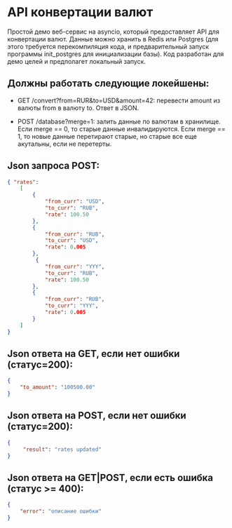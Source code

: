 # API конвертации валют
Простой демо веб-сервис на asyncio, который предоставляет API для конвертации валют. Данные можно хранить в Redis или Postgres (для этого требуется перекомпиляция кода, и предварительный запуск программы init_postgres для инициализации базы). 
Код разработан для демо целей и предполагет локальный запуск.

## Должны работать следующие локейшены:

- GET /convert?from=RUR&to=USD&amount=42: перевести amount из валюты from в валюту to. Ответ в JSON.

- POST /database?merge=1: залить данные по валютам в хранилище. Если merge == 0, то старые данные инвалидируются. Если merge == 1, то новые данные перетирают старые, но старые все еще акутальны, если не перетерты.

## Json запроса POST:
```json
{ "rates":
	[
	    {
	        "from_curr": "USD",
	        "to_curr": "RUB",
	        "rate": 100.50
	    },
	    {
	        "from_curr": "RUB",
	        "to_curr": "USD",
	        "rate": 0.005
	    },
	     {
	        "from_curr": "YYY",
	        "to_curr": "RUB",
	        "rate": 100.50
	    },
	    {
	        "from_curr": "RUB",
	        "to_curr": "YYY",
	        "rate": 0.005
	    }
	]
}
```



## Json ответа на GET, если нет ошибки (статус=200):
```json
{
    "to_amount": "100500.00"
}
```

## Json ответа на POST, если нет ошибки (статус=200):
```json
{
     "result": "rates updated"
}
```

## Json ответа на GET|POST, если есть ошибка (статус >= 400):
```json
{
    "error": "описание ошибки"
}
```

